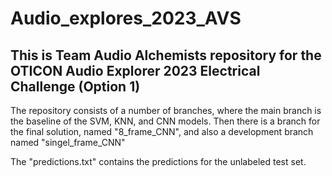 # Audio_explores_2023_AVS

## This is Team Audio Alchemists repository for the OTICON Audio Explorer 2023 Electrical Challenge (Option 1)

The repository consists of a number of branches, where the main branch is the baseline of the SVM, KNN, and CNN models.
Then there is a branch for the final solution, named "8_frame_CNN", and also a development branch named "singel_frame_CNN"

The "predictions.txt" contains the predictions for the unlabeled test set.
